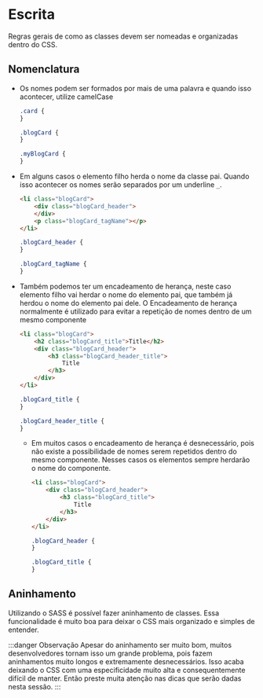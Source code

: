 # Escrita
Regras gerais de como as classes devem ser nomeadas e organizadas dentro do CSS.

## Nomenclatura
* Os nomes podem ser formados por mais de uma palavra e quando isso acontecer, utilize camelCase
	```css
	.card {
	}

	.blogCard {
	}

	.myBlogCard {		
	}
	```

* Em alguns casos o elemento filho herda o nome da classe pai. Quando isso acontecer os nomes serão separados por um underline `_`. 
  	```html
	<li class="blogCard">
		<div class="blogCard_header">
		</div>
		<p class="blogCard_tagName"></p>
	</li>
	```
	```css
	.blogCard_header {
	}

	.blogCard_tagName {
	}
	```
* Também podemos ter um encadeamento de herança, neste caso elemento filho vai herdar o nome do elemento pai, que também já herdou o nome do elemento pai dele. O Encadeamento de herança normalmente é utilizado para evitar a repetição de nomes dentro de um mesmo componente
	```html
	<li class="blogCard">
		<h2 class="blogCard_title">Title</h2>
		<div class="blogCard_header">
			<h3 class="blogCard_header_title">
				Title
			</h3>
		</div>
	</li>
	```
	```css
	.blogCard_title {		
	}

	.blogCard_header_title {
	}
	```
  * Em muitos casos o encadeamento de herança é desnecessário, pois não existe a possibilidade de nomes serem repetidos dentro do mesmo componente. Nesses casos os elementos sempre herdarão o nome do componente.
	```html
	<li class="blogCard">
		<div class="blogCard_header">
			<h3 class="blogCard_title">
				Title
			</h3>
		</div>
	</li>
	```
	```css
	.blogCard_header {
	}

	.blogCard_title {
	}
	```

## Aninhamento
Utilizando o SASS é possível fazer aninhamento de classes. Essa funcionalidade é muito boa para deixar o CSS mais organizado e simples de entender. 

:::danger Observação
Apesar do aninhamento ser muito bom, muitos desenvolvedores tornam isso um grande problema, pois fazem aninhamentos muito longos e extremamente desnecessários. Isso acaba deixando o CSS com uma especificidade muito alta e consequentemente difícil de manter. Então preste muita atenção nas dicas que serão dadas nesta sessão.
:::